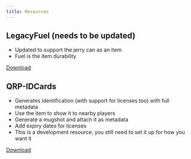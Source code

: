 ```yaml
---
title: Resources
---
```


## LegacyFuel (needs to be updated)
* Updated to support the jerry can as an item
* Fuel is the item durability

[Download](https://github.com/thelindat/LegacyFuel)


## QRP-IDCards
* Generates identification (with support for licenses too) with full metadata
* Use the item to show it to nearby players
* Generate a mugshot and attach it as metadata
* Add expiry dates for licenses
* This is a development resource, you still need to set it up for how you want it

[Download](https://github.com/OfficialNoms/qrp_idcards)
